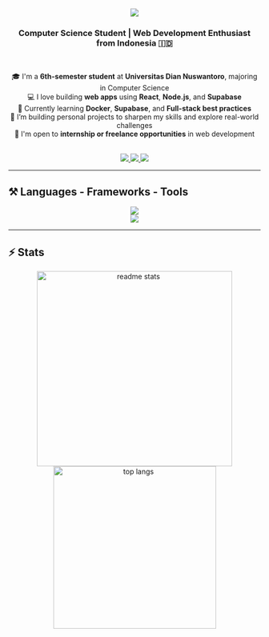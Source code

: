<h1 align="center">
  <img src="https://readme-typing-svg.herokuapp.com/?font=Righteous&size=35&center=true&vCenter=true&width=500&height=70&duration=4000&lines=Hi+There!+👋;+I'm+Bima+Afka!" />
</h1>

<h3 align="center">Computer Science Student | Web Development Enthusiast from Indonesia 🇮🇩</h3>

<br/>

<div align="center">

🎓 I'm a **6th-semester student** at **Universitas Dian Nuswantoro**, majoring in Computer Science  
💻 I love building **web apps** using **React**, **Node.js**, and **Supabase**  
🌱 Currently learning **Docker**, **Supabase**, and **Full-stack best practices**  
🚀 I’m building personal projects to sharpen my skills and explore real-world challenges  
🌟 I'm open to **internship or freelance opportunities** in web development

</div>

<br/>

<div align="center"> 
  <a href="mailto:bimaafkanur@gmail.com">
    <img src="https://img.shields.io/badge/Gmail-333333?style=for-the-badge&logo=gmail&logoColor=red" />
  </a>
  <a href="https://linkedin.com/in/bima-afka" target="_blank">
    <img src="https://img.shields.io/badge/LinkedIn-0077B5?style=for-the-badge&logo=linkedin&logoColor=white" />
  </a>
  <a href="https://github.com/Sendezt" target="_blank">
     <img src="https://img.shields.io/badge/Portfolio-FF5722?style=for-the-badge&logo=todoist&logoColor=white" />
  </a>
</div>

---

## ⚒️ Languages - Frameworks - Tools

<div align="center">
  <img src="https://skillicons.dev/icons?i=html,css,tailwind,bootstrap,javascript,react,nextjs,nodejs,express,postgresql,mysql" /><br/>
  <img src="https://skillicons.dev/icons?i=supabase,docker,git,github,vscode,figma,python,java,cpp" />
</div>

---

## ⚡ Stats

<div align="center">
  <img width=390 src="https://github-readme-stats.vercel.app/api?username=Sendezt&count_private=true&show_icons=true&theme=react&rank_icon=github&border_radius=10" alt="readme stats" />
  <br/>
  <img width=325 align="center" src="https://github-readme-stats.vercel.app/api/top-langs/?username=Sendezt&hide=HTML&langs_count=8&layout=compact&theme=react&border_radius=10&size_weight=0.5&count_weight=0.5&exclude_repo=github-readme-stats" alt="top langs" />
</div>
<br/>
